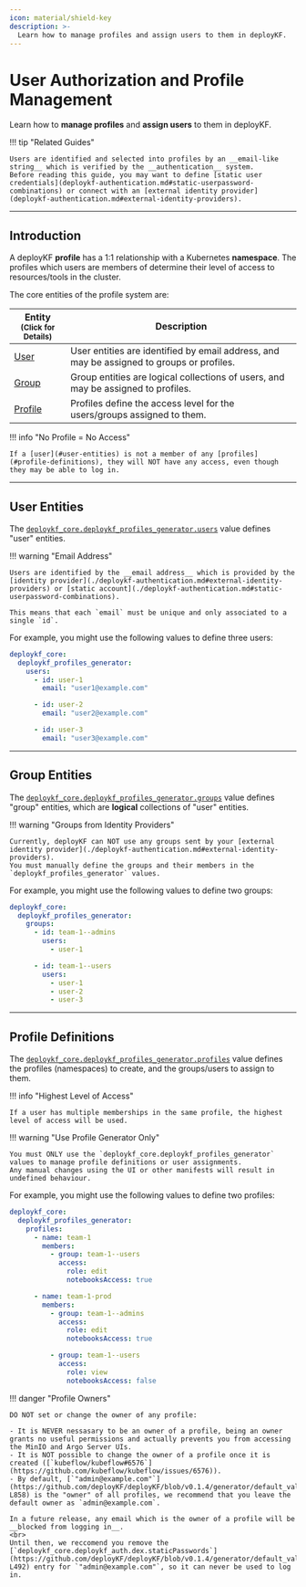 ```yaml
---
icon: material/shield-key
description: >-
  Learn how to manage profiles and assign users to them in deployKF.
---
```


# User Authorization and Profile Management

Learn how to __manage profiles__ and __assign users__ to them in deployKF.

!!! tip "Related Guides"

    Users are identified and selected into profiles by an __email-like string__ which is verified by the __authentication__ system.
    Before reading this guide, you may want to define [static user credentials](deploykf-authentication.md#static-userpassword-combinations) or connect with an [external identity provider](deploykf-authentication.md#external-identity-providers).

---

## Introduction

A deployKF __profile__ has a 1:1 relationship with a Kubernetes __namespace__.
The profiles which users are members of determine their level of access to resources/tools in the cluster.

The core entities of the profile system are:

Entity<br><small>(Click for Details)</small> | Description
--- | ---
[User](#user-entities) | User entities are identified by email address, and may be assigned to groups or profiles.
[Group](#group-entities) | Group entities are logical collections of users, and may be assigned to profiles.
[Profile](#profile-definitions) | Profiles define the access level for the users/groups assigned to them.

!!! info "No Profile = No Access"

    If a [user](#user-entities) is not a member of any [profiles](#profile-definitions), they will NOT have any access, even though they may be able to log in.

---

## User Entities

The [`deploykf_core.deploykf_profiles_generator.users`](https://github.com/deployKF/deployKF/blob/v0.1.4/generator/default_values.yaml#L945-L955) value defines "user" entities.

!!! warning "Email Address"

    Users are identified by the __email address__ which is provided by the [identity provider](./deploykf-authentication.md#external-identity-providers) or [static account](./deploykf-authentication.md#static-userpassword-combinations).

    This means that each `email` must be unique and only associated to a single `id`.

For example, you might use the following values to define three users:

```yaml
deploykf_core:
  deploykf_profiles_generator:
    users:
      - id: user-1
        email: "user1@example.com"

      - id: user-2
        email: "user2@example.com"

      - id: user-3
        email: "user3@example.com"
```

---

## Group Entities

The [`deploykf_core.deploykf_profiles_generator.groups`](https://github.com/deployKF/deployKF/blob/v0.1.4/generator/default_values.yaml#L957-L967) value defines "group" entities, which are __logical__ collections of "user" entities.

!!! warning "Groups from Identity Providers"

    Currently, deployKF can NOT use any groups sent by your [external identity provider](./deploykf-authentication.md#external-identity-providers).
    You must manually define the groups and their members in the `deploykf_profiles_generator` values.

For example, you might use the following values to define two groups:

```yaml
deploykf_core:
  deploykf_profiles_generator:
    groups:
      - id: team-1--admins
        users:
          - user-1

      - id: team-1--users
        users:
          - user-1
          - user-2
          - user-3
```


---

## Profile Definitions

The [`deploykf_core.deploykf_profiles_generator.profiles`](https://github.com/deployKF/deployKF/blob/v0.1.4/generator/default_values.yaml#L969-L1008) value defines the profiles (namespaces) to create, and the groups/users to assign to them.

!!! info "Highest Level of Access"

    If a user has multiple memberships in the same profile, the highest level of access will be used.

!!! warning "Use Profile Generator Only"

    You must ONLY use the `deploykf_core.deploykf_profiles_generator` values to manage profile definitions or user assignments.
    Any manual changes using the UI or other manifests will result in undefined behaviour.

For example, you might use the following values to define two profiles:

```yaml
deploykf_core:
  deploykf_profiles_generator:
    profiles:
      - name: team-1
        members:
          - group: team-1--users
            access:
              role: edit
              notebooksAccess: true

      - name: team-1-prod
        members:
          - group: team-1--admins
            access:
              role: edit
              notebooksAccess: true

          - group: team-1--users
            access:
              role: view
              notebooksAccess: false
```

!!! danger "Profile Owners"
    
    DO NOT set or change the owner of any profile:

    - It is NEVER nessasary to be an owner of a profile, being an owner grants no useful permissions and actually prevents you from accessing the MinIO and Argo Server UIs.
    - It is NOT possible to change the owner of a profile once it is created ([`kubeflow/kubeflow#6576`](https://github.com/kubeflow/kubeflow/issues/6576)).
    - By default, [`"admin@example.com"`](https://github.com/deployKF/deployKF/blob/v0.1.4/generator/default_values.yaml#L852-L858) is the "owner" of all profiles, we recommend that you leave the default owner as `admin@example.com`.

    In a future release, any email which is the owner of a profile will be __blocked from logging in__.
    <br>
    Until then, we reccomend you remove the [`deploykf_core.deploykf_auth.dex.staticPasswords`](https://github.com/deployKF/deployKF/blob/v0.1.4/generator/default_values.yaml#L469-L492) entry for `"admin@example.com"`, so it can never be used to log in.
